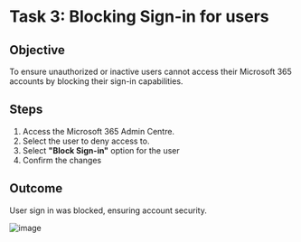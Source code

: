 # Task 3: Blocking Sign-in for users

## Objective
To ensure unauthorized or inactive users cannot access their Microsoft 365 accounts by blocking their sign-in capabilities.

## Steps
1. Access the Microsoft 365 Admin Centre.
2. Select the user to deny access to.
3. Select **"Block Sign-in"** option for the user
4. Confirm the changes

## Outcome
User sign in was blocked, ensuring account security.

![image](https://github.com/user-attachments/assets/77c270a3-92d3-42f9-bda0-930e4af3f480)

